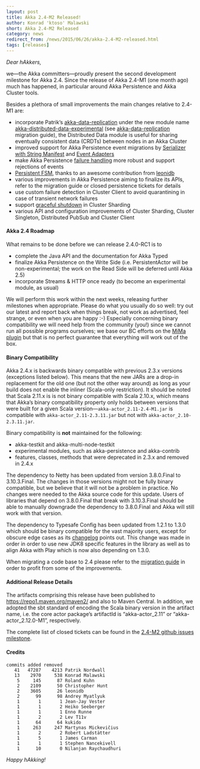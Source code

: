 ```yaml
---
layout: post
title: Akka 2.4-M2 Released!
author: Konrad 'ktoso' Malawski
short: Akka 2.4-M2 Released
category: news
redirect_from: /news/2015/06/26/akka-2.4-M2-released.html
tags: [releases]
---
```


*Dear hAkkers,*

we—the Akka committers—proudly present the second development milestone for Akka 2.4. Since the release of Akka 2.4-M1 (one month ago) much has happened, in particular around Akka Persistence and Akka Cluster tools.

Besides a plethora of small improvements the main changes relative to 2.4-M1 are:

* incorporate Patrik’s [akka-data-replication](https://github.com/patriknw/akka-data-replication) under the new module name [akka-distributed-data-experimental](https://doc.akka.io/docs/akka/2.4/scala/distributed-data.html) (see [akka-data-replication](https://github.com/patriknw/akka-data-replication) migration guide), the Distributed Data module is useful for sharing eventually consistent data (CRDTs) between nodes in an Akka Cluster
* improved support for Akka Persistence event migrations by [Serializer with String Manifest](https://doc.akka.io/docs/akka/2.4/scala/serialization.html#Serializer_with_String_Manifest) and [Event Adapters](https://doc.akka.io/docs/akka/2.4/scala/persistence.html#Event_Adapters)
* make Akka Persistence [failure handling](https://doc.akka.io/docs/akka/2.4/scala/persistence.html#Failures) more robust and support rejections of events
* [Persistent FSM](https://doc.akka.io/docs/akka/2.4/scala/persistence.html#Persistent_FSM), thanks to an awesome contribution from [leonidb](https://github.com/leonidb) 
* various improvements in Akka Persistence aiming to finalize its APIs, refer to the migration guide or closed persistence tickets for details
* use custom failure detection in Cluster Client to avoid quarantining in case of transient network failures
* support [graceful shutdown](https://doc.akka.io/docs/akka/2.4/scala/cluster-sharding.html#Graceful_Shutdown) in Cluster Sharding 
* various API and configuration improvements of Cluster Sharding, Cluster Singleton, Distributed PubSub and Cluster Client

#### Akka 2.4 Roadmap ####

What remains to be done before we can release 2.4.0-RC1 is to

* complete the Java API and the documentation for Akka Typed
* finalize Akka Persistence on the Write Side (i.e. PersistentActor will be non-experimental; the work on the Read Side will be deferred until Akka 2.5)
* incorporate Streams & HTTP once ready (to become an experimental module, as usual)

We will perform this work within the next weeks, releasing further milestones when appropriate. Please do what you usually do so well: try out our latest and report back when things break, not work as advertised, feel strange, or even when you are happy :-) Especially concerning binary compatibility we will need help from the community (you!) since we cannot run all possible programs ourselves; we base our BC efforts on the [MiMa plugin](https://github.com/typesafehub/migration-manager) but that is no perfect guarantee that everything will work out of the box.

#### Binary Compatibility ####

Akka 2.4.x is backwards binary compatible with previous 2.3.x versions (exceptions listed below). This means that the new JARs are a drop-in replacement for the old one (but not the other way around) as long as your build does not enable the inliner (Scala-only restriction). It should be noted that Scala 2.11.x is is not binary compatible with Scala 2.10.x, which means that Akka’s binary compatibility property only holds between versions that were built for a given Scala version—`akka-actor_2.11-2.4-M1.jar` is compatible with `akka-actor_2.11-2.3.11.jar` but not with `akka-actor_2.10-2.3.11.jar`.

Binary compatibility is **not** maintained for the following:

* akka-testkit and akka-multi-node-testkit
* experimental modules, such as akka-persistence and akka-contrib
* features, classes, methods that were deprecated in 2.3.x and removed in 2.4.x

The dependency to Netty has been updated from version 3.8.0.Final to 3.10.3.Final. The changes in those versions might not be fully binary compatible, but we believe that it will not be a problem in practice. No changes were needed to the Akka source code for this update. Users of libraries that depend on 3.8.0.Final that break with 3.10.3.Final should be able to manually downgrade the dependency to 3.8.0.Final and Akka will still work with that version.

The dependency to Typesafe Config has been updated from 1.2.1 to 1.3.0 which should be binary compatible for the vast majority users, except for obscure edge cases as its [changelog](https://github.com/typesafehub/config/blob/master/NEWS.md#130-may-8-2015) points out. This change was made in order in order to use new JDK8 specific features in the library as well as to align Akka with Play which is now also depending on 1.3.0.

When migrating a code base to 2.4 please refer to the [migration guide](https://doc.akka.io/docs/akka/2.4/project/migration-guide-2.3.x-2.4.x.html) in order to profit from some of the improvements.

#### Additional Release Details ####

The artifacts comprising this release have been published to https://repo1.maven.org/maven2/ and also to Maven Central. In addition, we adopted the sbt standard of encoding the Scala binary version in the artifact name, i.e. the core actor package’s artifactId is “akka-actor_2.11” or “akka-actor_2.12.0-M1”, respectively.

The complete list of closed tickets can be found in the [2.4-M2 github issues milestone](https://github.com/akka/akka/issues?q=milestone%3A2.4-M2).

#### Credits ####

    commits added removed
       41   47287    4213 Patrik Nordwall
       13    2970     538 Konrad Malawski
        5     145      87 Roland Kuhn
        2    2109      50 Christopher Hunt
        2    3605      26 leonidb
        2      99      98 Andrey Myatlyuk
        1       1       1 Jean-Jay Vester
        1       1       2 Heiko Seeberger
        1       1       1 Enno Runne
        1       2       2 Lev T11v
        1      64      64 kukido
        1     263     247 Martynas Mickevičius
        1       2       2 Robert Ladstätter
        1       5       1 James Carman
        1       1       1 Stephen Nancekivell
        1      10       0 Nilanjan Raychaudhuri

*Happy hAkking!*
